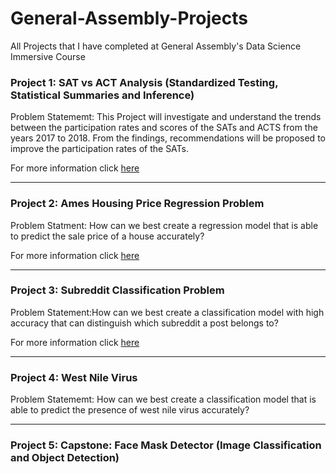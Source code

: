 # General-Assembly-Projects
All Projects that I have completed at General Assembly's Data Science Immersive Course


### Project 1: SAT vs ACT Analysis (Standardized Testing, Statistical Summaries and Inference)
Problem Statememt: 
This Project will investigate and understand the trends between the participation rates and scores of the SATs and ACTS from the years 2017 to 2018. From the findings, recommendations will be proposed to improve the participation rates of the SATs.

For more information click [here](https://github.com/simrvn/General-Assembly-Projects/tree/main/sat_act_analysis)

---

### Project 2: Ames Housing Price Regression Problem
Problem Statment: How can we best create a regression model that is able to predict the sale price of a house accurately? 

For more information click [here](https://github.com/simrvn/General-Assembly-Projects/tree/main/ames_housing_regression)

---

### Project 3: Subreddit Classification Problem
Problem Statement:How can we best create a classification model with high accuracy that can distinguish which subreddit a post belongs to?

For more information click [here](https://github.com/simrvn/General-Assembly-Projects/tree/main/nlp_subreddit_classification)

---

### Project 4: West Nile Virus
Problem Statememt: How can we best create a classification model that is able to predict the presence of west nile virus accurately?

---

### Project 5: Capstone: Face Mask Detector (Image Classification and Object Detection)
